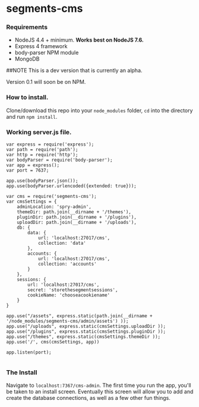 # segments-cms

### Requirements
* NodeJS 4.4 + minimum. **Works best on NodeJS 7.6.**
* Express 4 framework
* body-parser NPM module
* MongoDB

##NOTE
This is a dev version that is currently an alpha.

Version 0.1 will soon be on NPM.

### How to install.

Clone/download this repo into your `node_modules` folder, `cd` into the directory and run `npm install`.

### Working server.js file.
```
var express = require('express');
var path = require('path');
var http = require('http');
var bodyParser = require('body-parser');
var app = express();
var port = 7637;

app.use(bodyParser.json());
app.use(bodyParser.urlencoded({extended: true}));

var cms = require('segments-cms');
var cmsSettings = {
    adminLocation: 'spry-admin',
    themeDir: path.join(__dirname + '/themes'),
    pluginDir: path.join(__dirname + '/plugins'),
    uploadDir: path.join(__dirname + '/uploads'),
    db: {
        data: {
            url: 'localhost:27017/cms',
            collection: 'data'
        },
        accounts: {
            url: 'localhost:27017/cms',
            collection: 'accounts'
        }
    },
    sessions: {
        url: 'localhost:27017/cms',
        secret: 'storethesegmentsessions',
        cookieName: 'chooseacookiename'
    }
}

app.use("/assets", express.static(path.join(__dirname + '/node_modules/segments-cms/admin/assets') ));
app.use("/uploads", express.static(cmsSettings.uploadDir ));
app.use("/plugins", express.static(cmsSettings.pluginDir ));
app.use("/themes", express.static(cmsSettings.themeDir ));
app.use('/', cms(cmsSettings, app))

app.listen(port);


```

### The Install
Navigate to `localhost:7367/cms-admin`.
The first time you run the app, you'll be taken to an install screen.
Eventually this screen will allow you to add and create the database connections, as well as a few other fun things.